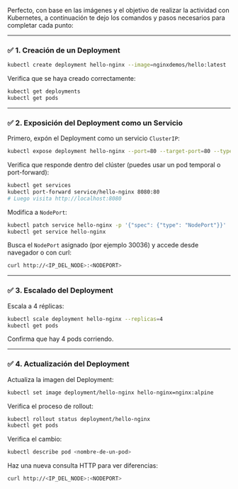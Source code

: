 Perfecto, con base en las imágenes y el objetivo de realizar la actividad con Kubernetes, a continuación te dejo los comandos y pasos necesarios para completar cada punto:

---

### ✅ 1. **Creación de un Deployment**

```bash
kubectl create deployment hello-nginx --image=nginxdemos/hello:latest
```

Verifica que se haya creado correctamente:

```bash
kubectl get deployments
kubectl get pods
```

---

### ✅ 2. **Exposición del Deployment como un Servicio**

Primero, expón el Deployment como un servicio `ClusterIP`:

```bash
kubectl expose deployment hello-nginx --port=80 --target-port=80 --type=ClusterIP
```

Verifica que responde dentro del clúster (puedes usar un pod temporal o port-forward):

```bash
kubectl get services
kubectl port-forward service/hello-nginx 8080:80
# Luego visita http://localhost:8080
```

Modifica a `NodePort`:

```bash
kubectl patch service hello-nginx -p '{"spec": {"type": "NodePort"}}'
kubectl get service hello-nginx
```

Busca el `NodePort` asignado (por ejemplo 30036) y accede desde navegador o con curl:

```bash
curl http://<IP_DEL_NODE>:<NODEPORT>
```

---

### ✅ 3. **Escalado del Deployment**

Escala a 4 réplicas:

```bash
kubectl scale deployment hello-nginx --replicas=4
kubectl get pods
```

Confirma que hay 4 pods corriendo.

---

### ✅ 4. **Actualización del Deployment**

Actualiza la imagen del Deployment:

```bash
kubectl set image deployment/hello-nginx hello-nginx=nginx:alpine
```

Verifica el proceso de rollout:

```bash
kubectl rollout status deployment/hello-nginx
kubectl get pods
```

Verifica el cambio:

```bash
kubectl describe pod <nombre-de-un-pod>
```

Haz una nueva consulta HTTP para ver diferencias:

```bash
curl http://<IP_DEL_NODE>:<NODEPORT>
```

